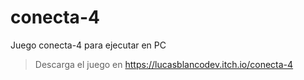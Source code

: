 # conecta-4
Juego conecta-4 para ejecutar en PC

> Descarga el juego en https://lucasblancodev.itch.io/conecta-4
